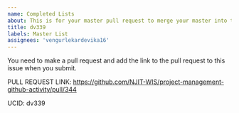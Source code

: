 ```yaml
---
name: Completed Lists
about: This is for your master pull request to merge your master into this repo.
title: dv339
labels: Master List
assignees: 'vengurlekardevika16'
---
```


You need to make a pull request and add the link to the pull request to this issue when you submit.  

PULL REQUEST LINK: https://github.com/NJIT-WIS/project-management-github-activity/pull/344

UCID: dv339
